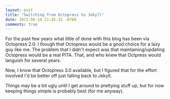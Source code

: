 ```yaml
---
layout: post
title: "Switching from Octopress to Jekyll"
date: 2015-06-18 21:45:32 -0700
comments: true
---
```


For the past few years what little of done with this blog has been via Octopress 2.0. I though that Octopress would be a good choice for a lazy guy like me. The problem that I didn't expect was that maintaining/updating Octopress would be a real PITA. That, and who knew that Octpress would languish for several years. 

Now, I know that Octopress 3.0 available, but I figured that for the effort involved I'd be better off just falling back to Jekyll.

Things may be a bit ugly until I get around to prettying stuff up, but for now keeping things simple is probably best (for me anyway).
